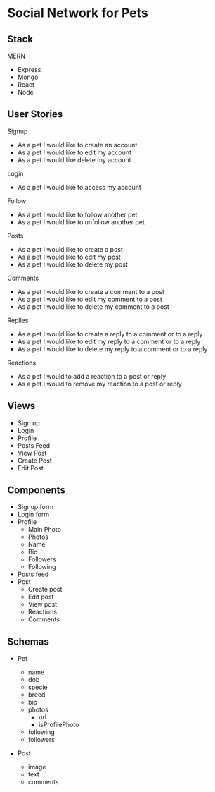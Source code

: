 # Social Network for Pets


## Stack

MERN
* Express
* Mongo
* React
* Node

## User Stories

Signup
- As a pet I would like to create an account
- As a pet I would like to edit my account
- As a pet I would like delete my account

Login
- As a pet I would like to access my account

Follow
- As a pet I would like to follow another pet
- As a pet I would like to unfollow another pet

Posts
- As a pet I would like to create a post
- As a pet I would like to edit my post
- As a pet I would like to delete my post

Comments
- As a pet I would like to create a comment to a post
- As a pet I would like to edit my comment to a post
- As a pet I would like to delete my comment to a post

Replies
- As a pet I would like to create a reply to a comment or to a reply
- As a pet I would like to edit my reply to a comment or to a reply
- As a pet I would like to delete my reply to a comment or to a reply

Reactions
- As a pet I would to add a reaction to a post or reply
- As a pet I would to remove my reaction to a post or reply


## Views

- Sign up
- Login
- Profile
- Posts Feed
- View Post
- Create Post
- Edit Post

## Components

- Signup form
- Login form
- Profile
  - Main Photo
  - Photos
  - Name
  - Bio
  - Followers
  - Following
- Posts feed
- Post
  - Create post
  - Edit post
  - View post
  - Reactions
  - Comments

## Schemas

- Pet
  - name
  - dob
  - specie
  - breed
  - bio
  - photos
    - url
    - isProfilePhoto
  - following
  - followers

- Post
  - image
  - text
  - comments
